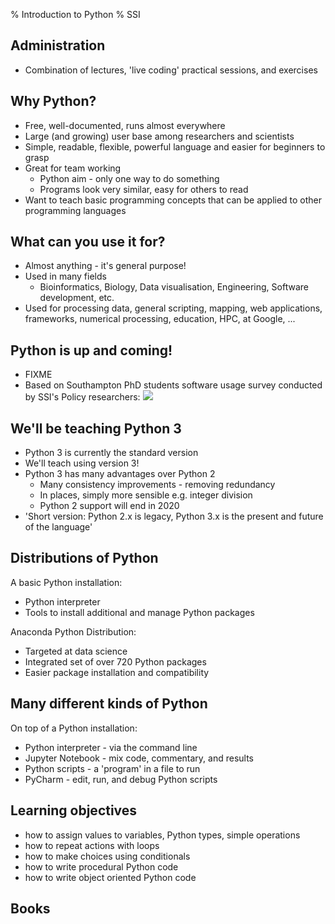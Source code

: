 % Introduction to Python
% SSI

## Administration

* Combination of lectures, 'live coding' practical sessions, and exercises

## Why Python?

- Free, well-documented, runs almost everywhere
- Large (and growing) user base among researchers and scientists
- Simple, readable, flexible, powerful language and easier for beginners to grasp
- Great for team working
    + Python aim - only one way to do something
    + Programs look very similar, easy for others to read
- Want to teach basic programming concepts that can be applied to other programming languages

## What can you use it for?

- Almost anything - it's general purpose!
- Used in many fields
     + Bioinformatics, Biology, Data visualisation, Engineering, Software development, etc.
- Used for processing data, general scripting, mapping, web applications, frameworks,
numerical processing, education, HPC, at Google, ...

## Python is up and coming!

- FIXME
- Based on Southampton PhD students software usage survey conducted by SSI's Policy researchers:
     ![](../img/wordle3.png)

## We'll be teaching Python 3

- Python 3 is currently the standard version
- We'll teach using version 3!
- Python 3 has many advantages over Python 2
    + Many consistency improvements - removing redundancy
    + In places, simply more sensible e.g. integer division
    + Python 2 support will end in 2020
- 'Short version: Python 2.x is legacy, Python 3.x is the present and future of the language'

## Distributions of Python

A basic Python installation:

- Python interpreter
- Tools to install additional and manage Python packages

Anaconda Python Distribution:

- Targeted at data science
- Integrated set of over 720 Python packages
- Easier package installation and compatibility

## Many different kinds of Python

On top of a Python installation:

- Python interpreter - via the command line
- Jupyter Notebook - mix code, commentary, and results
- Python scripts - a 'program' in a file to run
- PyCharm - edit, run, and debug Python scripts

## Learning objectives

- how to assign values to variables, Python types, simple operations
- how to repeat actions with loops
- how to make choices using conditionals
- how to write procedural Python code
- how to write object oriented Python code

## Books

